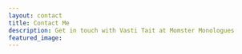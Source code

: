 ```yaml
---
layout: contact
title: Contact Me
description: Get in touch with Vasti Tait at Momster Monologues
featured_image: 
---
```


